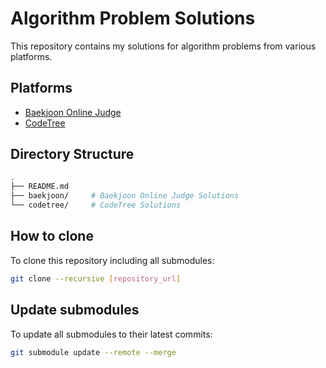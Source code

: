 # Algorithm Problem Solutions

This repository contains my solutions for algorithm problems from various platforms.

## Platforms
- [Baekjoon Online Judge](./baekjoon)
- [CodeTree](./codetree)

## Directory Structure
```bash
.
├── README.md
├── baekjoon/     # Baekjoon Online Judge Solutions
└── codetree/     # CodeTree Solutions
```

## How to clone
To clone this repository including all submodules:

```bash
git clone --recursive [repository_url]
```

## Update submodules
To update all submodules to their latest commits:

```bash
git submodule update --remote --merge
```